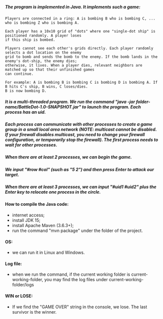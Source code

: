 ##### The program is implemented in Java. It implements such a game:
```
Players are connected in a ring: A is bombing B who is bombing C, ... who is bombing Z who is bombing A.

Each player has a 10x10 grid of "dots" where one "single-dot ship" is positioned randomly. A player loses
if this ship is bombed.

Players cannot see each other's grids directly. Each player randomly selects a dot location on the enemy
grid to bomb and sends the bomb to the enemy. If the bomb lands in the enemy's dot-ship, the enemy dies;
otherwise, it lives. When a player dies, relevant neighbors are matched up so that their unfinished games
can continue.

For example: A is bombing B is bombing C is bombing D is bombing A. If B hits C's ship, B wins, C loses/dies.
B is now bombing D.
```

##### It is a multi-threaded program. We run the command "java -jar folder-name/BattleDot-1.0-SNAPSHOT.jar" to launch the program. Each process has an uid.

##### Each process can communicate with other processes to create a game group in a small local area network (NOTE: multicast cannot be disabled. If your firewall disables multicast, you need to change your firewall configuration, or temporarily stop the firewall). The first process needs to wait for other processes.

##### When there are at least 2 processes, we can begin the game.

##### We input "#row #col" (such as "5 2") and then press Enter to attack our target.

##### When there are at least 3 processes, we can input "#uid1 #uid2" plus the Enter key to relocate one process in the circle.


#### How to compile the Java code:
* internet access;
* install JDK 15;
* install Apache Maven (3.6.3+);
* run the command "mvn package" under the folder of the project.


#### OS:
* we can run it in Linux and Windows.


#### Log file:
* when we run the command, if the current working folder is current-working-folder, you may find the log files under current-working-folder/logs


#### WIN or LOSE:
* If we find the "GAME OVER" string in the console, we lose. The last survivor is the winner.
